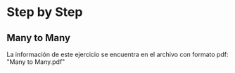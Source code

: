 # Step by Step
## Many to Many
   La información de este ejercicio se encuentra en el archivo con formato pdf: "Many to Many.pdf"
